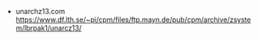 * unarchz13.com
https://www.df.lth.se/~pi/cpm/files/ftp.mayn.de/pub/cpm/archive/zsystem/lbrpak1/unarcz13/
